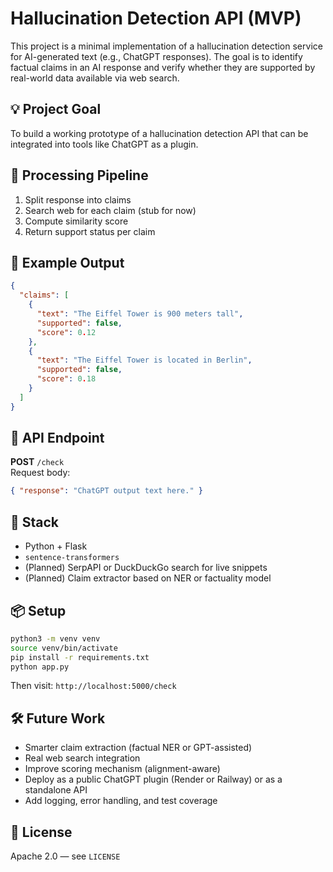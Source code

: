 


# Hallucination Detection API (MVP)

This project is a minimal implementation of a hallucination detection service for AI-generated text (e.g., ChatGPT responses). The goal is to identify factual claims in an AI response and verify whether they are supported by real-world data available via web search.

## 💡 Project Goal

To build a working prototype of a hallucination detection API that can be integrated into tools like ChatGPT as a plugin.

## 🔁 Processing Pipeline

1. Split response into claims
2. Search web for each claim (stub for now)
3. Compute similarity score
4. Return support status per claim

## 🧪 Example Output

```json
{
  "claims": [
    {
      "text": "The Eiffel Tower is 900 meters tall",
      "supported": false,
      "score": 0.12
    },
    {
      "text": "The Eiffel Tower is located in Berlin",
      "supported": false,
      "score": 0.18
    }
  ]
}
```

## 🔌 API Endpoint

**POST** `/check`  
Request body:
```json
{ "response": "ChatGPT output text here." }
```

## 🔧 Stack

- Python + Flask
- `sentence-transformers`
- (Planned) SerpAPI or DuckDuckGo search for live snippets
- (Planned) Claim extractor based on NER or factuality model

## 📦 Setup

```bash
python3 -m venv venv
source venv/bin/activate
pip install -r requirements.txt
python app.py
```

Then visit: `http://localhost:5000/check`

## 🛠 Future Work

- Smarter claim extraction (factual NER or GPT-assisted)
- Real web search integration
- Improve scoring mechanism (alignment-aware)
- Deploy as a public ChatGPT plugin (Render or Railway) or as a standalone API
- Add logging, error handling, and test coverage

## 📄 License

Apache 2.0 — see `LICENSE`